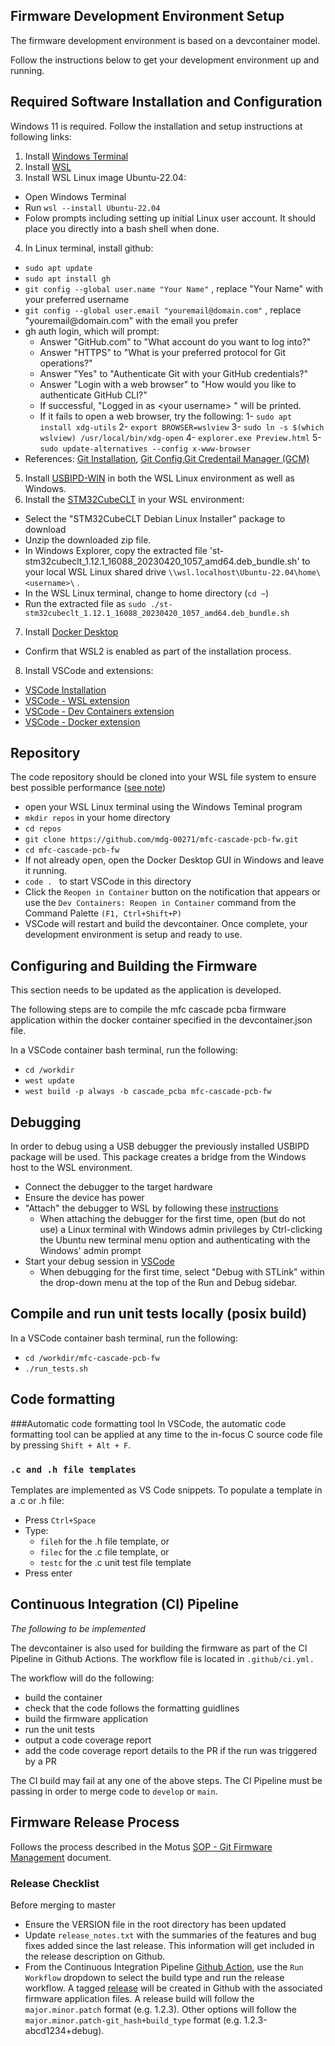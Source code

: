 ## Firmware Development Environment Setup

The firmware development environment is based on a devcontainer model.

Follow the instructions below to get your development environment up and running.

## Required Software Installation and Configuration
Windows 11 is required. Follow the installation and setup instructions at following links:

1. Install [Windows Terminal](https://learn.microsoft.com/en-us/windows/wsl/setup/environment#set-up-windows-terminal)
2. Install [WSL](https://learn.microsoft.com/en-us/windows/wsl/setup/environment)
3. Install WSL Linux image Ubuntu-22.04:


* Open Windows Terminal
* Run `wsl --install Ubuntu-22.04`
* Folow prompts including setting up initial Linux user account. It should place you directly into a bash shell when done.
4. In Linux terminal, install github:
* `sudo apt update`
* `sudo apt install gh`
* `git config --global user.name "Your Name"` ,   replace "Your Name" with your preferred username 
* `git config --global user.email "youremail@domain.com"` , replace "youremail@&#65279;domain.com" with the email you prefer 
* gh auth login, which will prompt:
    * Answer "​&#65279;GitHub.com" to "What account do you want to log into?"
    * Answer "HTTPS" to "What is your preferred protocol for Git operations?"
    * Answer "Yes" to "Authenticate Git with your GitHub credentials?"
    * Answer "Login with a web browser" to "How would you like to authenticate GitHub CLI?"
    * If successful, "Logged in as $<$your username$>$ " will be printed.
    * If it fails to open a web browser, try the following:
        1- `sudo apt install xdg-utils`
        2- `export BROWSER=wslview` 
        3-  `sudo ln -s $(which wslview) /usr/local/bin/xdg-open`
        4-  `explorer.exe Preview.html`
        5-  `sudo update-alternatives --config x-www-browser`
* References: [Git Installation](https://learn.microsoft.com/en-us/windows/wsl/tutorials/wsl-git), [Git Config](https://learn.microsoft.com/en-us/windows/wsl/tutorials/wsl-git#git-config-file-setup),[Git Credentail Manager (GCM)](https://learn.microsoft.com/en-us/windows/wsl/tutorials/wsl-git#git-credential-manager-setup)
5. Install [USBIPD-WIN](https://learn.microsoft.com/en-us/windows/wsl/connect-usb) in both the WSL Linux environment as well as Windows.
6. Install the [STM32CubeCLT](https://www.st.com/en/development-tools/stm32cubeclt.html) in your WSL environment: 
* Select the "STM32CubeCLT Debian Linux Installer" package to download
* Unzip the downloaded zip file.
* In Windows Explorer, copy the extracted file 'st-stm32cubeclt_1.12.1_16088_20230420_1057_amd64.deb_bundle.sh' to your local WSL Linux shared drive `\\wsl.localhost\Ubuntu-22.04\home\<username>\` .
* In the WSL Linux terminal, change to home directory (`cd ~`)
* Run the extracted file as `sudo ./st-stm32cubeclt_1.12.1_16088_20230420_1057_amd64.deb_bundle.sh`
7. Install [Docker Desktop](https://learn.microsoft.com/en-us/windows/wsl/tutorials/wsl-containers)
* Confirm that WSL2 is enabled as part of the installation process.
8. Install VSCode and extensions:
* [VSCode Installation](https://code.visualstudio.com/download)
* [VSCode - WSL extension](https://marketplace.visualstudio.com/items?itemName=ms-vscode-remote.remote-wsl)
* [VSCode - Dev Containers extension](https://marketplace.visualstudio.com/items?itemName=ms-vscode-remote.remote-containers)
* [VSCode - Docker extension](https://marketplace.visualstudio.com/items?itemName=ms-azuretools.vscode-docker)
## Repository
The code repository should be cloned into your WSL file system to ensure best possible performance ([see note](https://learn.microsoft.com/en-us/windows/wsl/filesystems#file-storage-and-performance-across-file-systems))
* open your WSL Linux terminal using the Windows Teminal program
* `mkdir repos`  in your home directory
* `cd repos`
*  `git clone https://github.com/mdg-00271/mfc-cascade-pcb-fw.git`
* `cd mfc-cascade-pcb-fw`
* If not already open, open the Docker Desktop GUI in Windows and leave it running.
* `code . ` to start VSCode in this directory
* Click the `Reopen in Container` button on the notification that appears or use the `Dev Containers: Reopen in Container` command from the Command Palette `(F1, Ctrl+Shift+P)`
* VSCode will restart and build the devcontainer. Once complete, your development environment is setup and ready to use.
## Configuring and Building the Firmware
This section needs to be updated as the application is developed.

The following steps are to compile the mfc cascade pcba firmware application within the docker container specified in the devcontainer.json file.

In a VSCode container bash terminal, run the following:
* `cd /workdir`
* `west update`
* `west build -p always -b cascade_pcba mfc-cascade-pcb-fw`
## Debugging
In order to debug using a USB debugger the previously installed USBIPD package will be used. This package creates a bridge from the Windows host to the WSL environment.
* Connect the debugger to the target hardware
* Ensure the device has power
* "Attach" the debugger to WSL by following these [instructions](https://learn.microsoft.com/en-us/windows/wsl/connect-usb#attach-a-usb-device)
    * When attaching the debugger for the first time, open (but do not use) a Linux terminal with Windows admin privileges by Ctrl-clicking the Ubuntu new terminal menu option and authenticating with the Windows' admin prompt
* Start your debug session in [VSCode](https://code.visualstudio.com/docs/editor/debugging)
    * When debugging for the first time, select "Debug with STLink" within the drop-down menu at the top of the Run and Debug sidebar.
## Compile and run unit tests locally (posix build)
In a VSCode container bash terminal, run the following:
* `cd /workdir/mfc-cascade-pcb-fw`
* `./run_tests.sh`
## Code formatting
###Automatic code formatting tool
In VSCode, the automatic code formatting tool can be applied at any time to the in-focus C source code file by pressing `Shift + Alt + F`.
### `.c and .h file templates`
Templates are implemented as VS Code snippets. To populate a template in a .c or .h file:
* Press `Ctrl+Space`
* Type:
    * `fileh` for the .h file template, or
    * `filec` for the .c file template, or
    * `testc` for the .c unit test file template
* Press enter
## Continuous Integration (CI) Pipeline
*The following to be implemented*

The devcontainer is also used for building the firmware as part of the CI Pipeline in Github Actions. The workflow file is located in `.github/ci.yml.`

The workflow will do the following:
* build the container
* check that the code follows the formatting guidlines
* build the firmware application
* run the unit tests
* output a code coverage report
* add the code coverage report details to the PR if the run was triggered by a PR

The CI build may fail at any one of the above steps. The CI Pipeline must be passing in order to merge code to `develop` or `main`.

## Firmware Release Process
Follows the process described in the Motus [SOP - Git Firmware Management](https://docs.google.com/document/d/1T6_ogBWhr2-Q9jRyn47n8mObT7cwgjO1i3QbFDEQ63c) document.

### Release Checklist
Before merging to master
* Ensure the VERSION file in the root directory has been updated
* Update `release_notes.txt` with the summaries of the features and bug fixes added since the last release. This information will get included in the release description on Github.
* From the Continuous Integration Pipeline [Github Action](https://github.com/mdg-00271/mfc-cascade-pcb-fw/actions/workflows/ci.yml), use the `Run Workflow` dropdown to select the build type and run the release workflow. A tagged [release](https://github.com/mdg-00271/mfc-cascade-pcb-fw/releases) will be created in Github with the associated firmware application files. A release build will follow the `major.minor.patch` format (e.g. 1.2.3). Other options will follow the `major.minor.patch-git_hash+build_type` format (e.g. 1.2.3-abcd1234+debug).
